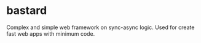 # bastard
Complex and simple web framework on sync-async logic. Used for create fast web apps with minimum code.

